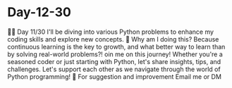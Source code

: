 # Day-12-30
🐍💡 Day 11/30 I'll be diving into various Python problems to enhance my coding skills and explore new concepts. 🚀 Why am I doing this? Because continuous learning is the key to growth, and what better way to learn than by solving real-world problems?! oin me on this journey! Whether you're a seasoned coder or just starting with Python, let's share insights, tips, and challenges. Let's support each other as we navigate through the world of Python programming! 🤝 For suggestion and improvement Email me or DM
